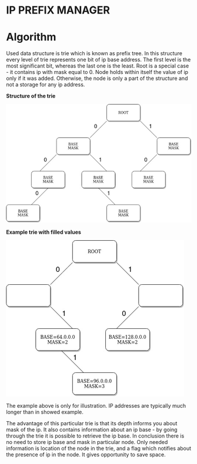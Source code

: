 # IP PREFIX MANAGER

# Algorithm

Used data structure is trie which is known as prefix tree. 
In this structure every level of trie represents one bit of ip base address. The first 
level is the most significant bit, whereas the last one is the least. 
Root is a special case - it contains ip with mask equal to 0. Node holds within itself 
the value of ip only if it was added. Otherwise, the node is only a part of the structure
and not a storage for any ip address. 


**Structure of the trie**

![Structure of the trie](doc/trie.jpg)


**Example trie with filled values**

![Structure of the trie](doc/trie_filled.jpg)

The example above is only for illustration. IP addresses are typically much longer than
in showed example.

The advantage of this particular trie is that its depth informs you about mask of the ip.
It also contains information about an ip base - by going through the trie it is possible 
to retrieve the ip base. In conclusion there is no need to store ip base and mask 
in particular node. Only needed information is location of the node in the trie, and a flag 
which notifies about the presence of ip in the node. It gives opportunity to save space.
